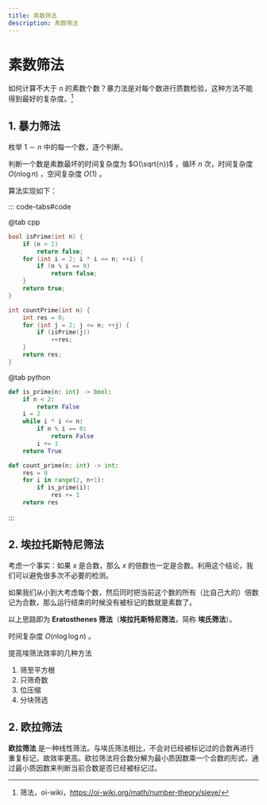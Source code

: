 ```yaml
---
title: 素数筛法
description: 素数筛法
---
```


# 素数筛法

如何计算不大于 $n$ 的素数个数？暴力法是对每个数进行质数检验，这种方法不能得到最好的复杂度。[^1]

[^1]: 筛法，oi-wiki，<https://oi-wiki.org/math/number-theory/sieve/>

## 1. 暴力筛法

枚举 $1 \sim n$ 中的每一个数，逐个判断。

判断一个数是素数最坏的时间复杂度为 $O(\sqrt{n})$ ，循环 $n$ 次，时间复杂度 $O(n\log n)$ ，空间复杂度 $O(1)$ 。

算法实现如下：

::: code-tabs#code

@tab cpp

```cpp
bool isPrime(int n) {
    if (n < 2)
        return false;
    for (int i = 2; i * i <= n; ++i) {
        if (n % i == 0)
            return false;
    }
    return true;
}

int countPrime(int n) {
    int res = 0;
    for (int j = 2; j <= n; ++j) {
        if (isPrime(j))
            ++res;
    }
    return res;
}
```

@tab python

```python
def is_prime(n: int) -> bool:
    if n < 2:
        return False
    i = 2
    while i * i <= n:
        if n % i == 0:
            return False
        i += 1
    return True

def count_prime(n: int) -> int:
    res = 0
    for i in range(2, n+1):
        if is_prime(i):
            res += 1
    return res
```

:::

## 2. 埃拉托斯特尼筛法

考虑一个事实：如果 $x$ 是合数，那么 $x$ 的倍数也一定是合数。利用这个结论，我们可以避免很多次不必要的检测。

如果我们从小到大考虑每个数，然后同时把当前这个数的所有（比自己大的）倍数记为合数，那么运行结束的时候没有被标记的数就是素数了。

以上思路即为 **Eratosthenes 筛法**（**埃拉托斯特尼筛法**，简称 **埃氏筛法**）。

时间复杂度 $O(n\log \log n)$ 。

提高埃筛法效率的几种方法
1. 筛至平方根
2. 只筛奇数
3. 位压缩
4. 分块筛选

## 2. 欧拉筛法

**欧拉筛法** 是一种线性筛法。与埃氏筛法相比，不会对已经被标记过的合数再进行重复标记，故效率更高。欧拉筛法将合数分解为最小质因数乘一个合数的形式，通过最小质因数来判断当前合数是否已经被标记过。
